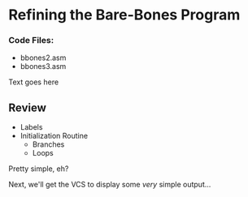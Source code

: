 # Refining the Bare-Bones Program

### Code Files:
* bbones2.asm
* bbones3.asm

Text goes here


## Review

* Labels
* Initialization Routine
   * Branches
   * Loops

Pretty simple, eh? 

Next, we'll get the VCS to display some *very* simple output...
